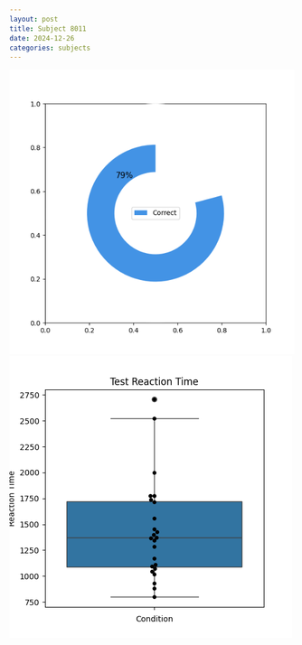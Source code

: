 ```yaml
---
layout: post
title: Subject 8011
date: 2024-12-26
categories: subjects
---
```


![](data/8011/run-15/8011_FN_acc_test.png)
![](data/8011/run-15/8011_FN_rt.png)
